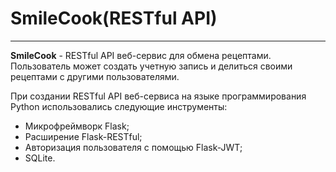 # SmileCook(RESTful API)
______________________________________________

__SmileCook__  - RESTful API веб-сервис для обмена рецептами. Пользователь может 
создать учетную запись и делиться своими рецептами с другими пользователями.

При создании RESTful API веб-сервиса на языке программирования Python использовались следующие инструменты:
- Микрофреймворк Flask;
- Расширение Flask-RESTful;
- Авторизация пользователя с помощью Flask-JWT;
- SQLite.